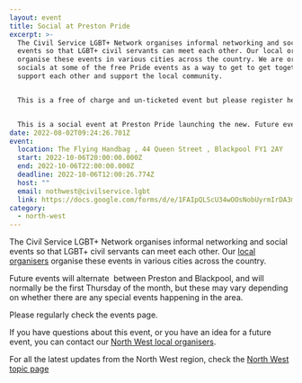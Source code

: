 ```yaml
---
layout: event
title: Social at Preston Pride
excerpt: >-
  The Civil Service LGBT+ Network organises informal networking and social
  events so that LGBT+ civil servants can meet each other. Our local organisers
  organise these events in various cities across the country. We are organising
  socials at some of the free Pride events as a way to get to get together to
  support each other and support the local community.


  This is a free of charge and un-ticketed event but please register here so we can share times contact details so you can find us on the day.


  This is a social event at Preston Pride launching the new. Future events will alternate  between Preston and Blackpool, and will normally be the first Thursday of the month, but these may vary depending on whether there are any special events happening in the area. Please regularly check the events page
date: 2022-08-02T09:24:26.701Z
event:
  location: The Flying Handbag , 44 Queen Street , Blackpool FY1 2AY
  start: 2022-10-06T20:00:00.000Z
  end: 2022-10-06T22:00:00.000Z
  deadline: 2022-10-06T12:00:26.774Z
  host: ""
  email: nothwest@civilservice.lgbt
  link: https://docs.google.com/forms/d/e/1FAIpQLScU34wOOsNobUyrmIrDA3mST3I-HOLTm8zTf-gKqbUimSmReA/viewform?usp=sf_link
category:
  - north-west
---
```

The Civil Service LGBT+ Network organises informal networking and social events so that LGBT+ civil servants can meet each other. Our [local organisers](https://www.civilservice.lgbt/team) organise these events in various cities across the country.

Future events will alternate  between Preston and Blackpool, and will normally be the first Thursday of the month, but these may vary depending on whether there are any special events happening in the area.

Please regularly check the events page.

If you have questions about this event, or you have an idea for a future event, you can contact our [North West local organisers](mailto:northwest@civilservice.lgbt).

For all the latest updates from the North West region, check the [North West topic page](https://www.civilservice.lgbt/topic/north-west)